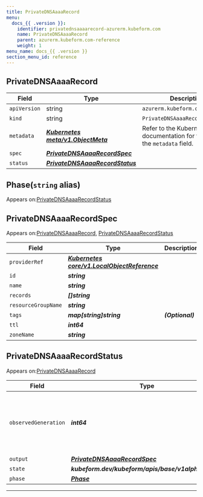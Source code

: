 ```yaml
---
title: PrivateDNSAaaaRecord
menu:
  docs_{{ .version }}:
    identifier: privatednsaaaarecord-azurerm.kubeform.com
    name: PrivateDNSAaaaRecord
    parent: azurerm.kubeform.com-reference
    weight: 1
menu_name: docs_{{ .version }}
section_menu_id: reference
---
```


## PrivateDNSAaaaRecord
| Field | Type | Description |
| ------ | ----- | ----------- |
| `apiVersion` | string | `azurerm.kubeform.com/v1alpha1` |
|    `kind` | string | `PrivateDNSAaaaRecord` |
| `metadata` | ***[Kubernetes meta/v1.ObjectMeta](https://v1-18.docs.kubernetes.io/docs/reference/generated/kubernetes-api/v1.18/#objectmeta-v1-meta)***|Refer to the Kubernetes API documentation for the fields of the `metadata` field.|
| `spec` | ***[PrivateDNSAaaaRecordSpec](#privatednsaaaarecordspec)***||
| `status` | ***[PrivateDNSAaaaRecordStatus](#privatednsaaaarecordstatus)***||
## Phase(`string` alias)

Appears on:[PrivateDNSAaaaRecordStatus](#privatednsaaaarecordstatus)

## PrivateDNSAaaaRecordSpec

Appears on:[PrivateDNSAaaaRecord](#privatednsaaaarecord), [PrivateDNSAaaaRecordStatus](#privatednsaaaarecordstatus)

| Field | Type | Description |
| ------ | ----- | ----------- |
| `providerRef` | ***[Kubernetes core/v1.LocalObjectReference](https://v1-18.docs.kubernetes.io/docs/reference/generated/kubernetes-api/v1.18/#localobjectreference-v1-core)***||
| `id` | ***string***||
| `name` | ***string***||
| `records` | ***[]string***||
| `resourceGroupName` | ***string***||
| `tags` | ***map[string]string***| ***(Optional)*** |
| `ttl` | ***int64***||
| `zoneName` | ***string***||
## PrivateDNSAaaaRecordStatus

Appears on:[PrivateDNSAaaaRecord](#privatednsaaaarecord)

| Field | Type | Description |
| ------ | ----- | ----------- |
| `observedGeneration` | ***int64***| ***(Optional)*** Resource generation, which is updated on mutation by the API Server.|
| `output` | ***[PrivateDNSAaaaRecordSpec](#privatednsaaaarecordspec)***| ***(Optional)*** |
| `state` | ***kubeform.dev/kubeform/apis/base/v1alpha1.State***| ***(Optional)*** |
| `phase` | ***[Phase](#phase)***| ***(Optional)*** |
---
